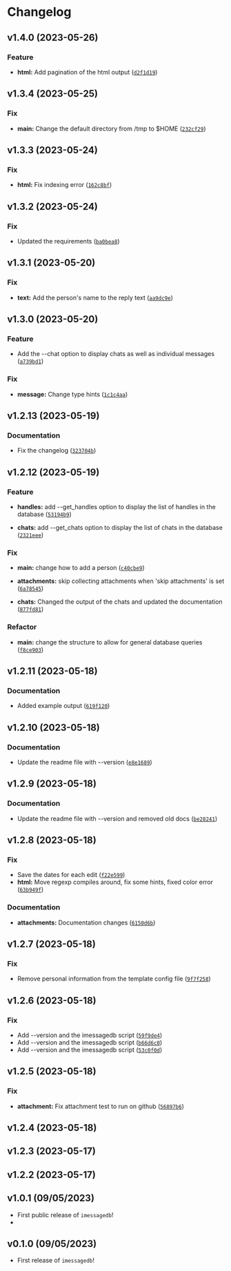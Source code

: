 # Changelog

<!--next-version-placeholder-->

## v1.4.0 (2023-05-26)
### Feature
* **html:** Add pagination of the html output ([`d2f1d19`](https://github.com/xevg/imessagedb/commit/d2f1d19ebc7b5a417d87c466bc7f0da9fbb81765))

## v1.3.4 (2023-05-25)
### Fix
* **main:** Change the default directory from /tmp to $HOME ([`232cf29`](https://github.com/xevg/imessagedb/commit/232cf29ef2ade339c4f75f7826123c03f86f0d68))

## v1.3.3 (2023-05-24)
### Fix
* **html:** Fix indexing error ([`162c8bf`](https://github.com/xevg/imessagedb/commit/162c8bf92071e42a93a557b04feaa2c00a548836))

## v1.3.2 (2023-05-24)
### Fix
* Updated the requirements ([`ba0bea8`](https://github.com/xevg/imessagedb/commit/ba0bea8bd86ec11e40afbecb569e23b713707aef))

## v1.3.1 (2023-05-20)
### Fix
* **text:** Add the person's name to the reply text ([`aa9dc9e`](https://github.com/xevg/imessagedb/commit/aa9dc9e5f6cb4871ba5c5c8d7f28e610b77b5725))

## v1.3.0 (2023-05-20)
### Feature
* Add the --chat option to display chats as well as individual messages ([`a739bd1`](https://github.com/xevg/imessagedb/commit/a739bd12bfe76d32cd13f7ab8e37c44539aa4e81))

### Fix
* **message:** Change type hints ([`1c1c4aa`](https://github.com/xevg/imessagedb/commit/1c1c4aa9a16d15a69f2de48175f82d800c210cc7))

## v1.2.13 (2023-05-19)
### Documentation
* Fix the changelog ([`323704b`](https://github.com/xevg/imessagedb/commit/323704b45200d9e51a386f8ee59d450a85e86698))

## v1.2.12 (2023-05-19)
### Feature

* **handles:** add --get_handles option to display the list of handles in the database ([`53194b9`](https://github.com/xevg/imessagedb/commit/53194b965dfb85a503748c79579f1048608aa020))
 
* **chats:** add --get_chats option to display the list of chats in the database ([`2321eee`](https://github.com/xevg/imessagedb/commit/2321eee149b53ba28b5358e380d9a19b08beaa8f))


### Fix

* **main:** change how to add a person ([`c40cbe9`](https://github.com/xevg/imessagedb/commit/c40cbe972a37bbb27d28ca967a5a8dd9ce9c9786))

* **attachments:** skip collecting attachments when 'skip attachments' is set ([`6a78545`](https://github.com/xevg/imessagedb/commit/6a785459cefacfb96c7832270b49fc27c1333cbc))

* **chats:** Changed the output of the chats and updated the documentation ([`877fd81`](https://github.com/xevg/imessagedb/commit/877fd8172038e16300b10a23db4907df2573c565))
 
### Refactor

* **main:** change the structure to allow for general database queries ([`f8ce903`](https://github.com/xevg/imessagedb/commit/f8ce9031963f9dad07f3eb9aa2af9cc714c9ebcd))


## v1.2.11 (2023-05-18)
### Documentation
* Added example output ([`619f120`](https://github.com/xevg/imessagedb/commit/619f12093140ad369dd952c82d4daa8a3a46511d))

## v1.2.10 (2023-05-18)
### Documentation
* Update the readme file with --version ([`e8e1689`](https://github.com/xevg/imessagedb/commit/e8e1689c5622e63cb5f4556663a6b0733f544d58))

## v1.2.9 (2023-05-18)
### Documentation
* Update the readme file with --version and removed old docs ([`be28241`](https://github.com/xevg/imessagedb/commit/be282410fdca1ffd15838eb928b3273f3448ca93))

## v1.2.8 (2023-05-18)
### Fix
* Save the dates for each edit ([`f22e599`](https://github.com/xevg/imessagedb/commit/f22e599d59dcc1041ef66b6a4780f0ef63ac7ab5))
* **html:** Move regexp compiles around, fix some hints, fixed color error ([`63b949f`](https://github.com/xevg/imessagedb/commit/63b949fae7dc4b71b1d765aa88c5b4950273c772))

### Documentation
* **attachments:** Documentation changes ([`6150d6b`](https://github.com/xevg/imessagedb/commit/6150d6b5d2aeabe5c6ceca1122a76e171c0d231c))

## v1.2.7 (2023-05-18)
### Fix
* Remove personal information from the template config file ([`9f7f258`](https://github.com/xevg/imessagedb/commit/9f7f2581163f6d5efd7db20f7c25587ace8beb7f))

## v1.2.6 (2023-05-18)
### Fix
* Add --version and the imessagedb script ([`59f9de4`](https://github.com/xevg/imessagedb/commit/59f9de47c0016f3ac6d4013629af65927d347347))
* Add --version and the imessagedb script ([`b66d6c0`](https://github.com/xevg/imessagedb/commit/b66d6c03da1992b87aee443583aa4c805de092a1))
* Add --version and the imessagedb script ([`53c0f0d`](https://github.com/xevg/imessagedb/commit/53c0f0db5899ce08f997d3a12976d576aff38faf))

## v1.2.5 (2023-05-18)
### Fix
* **attachment:** Fix attachment test to run on github ([`56897b6`](https://github.com/xevg/imessagedb/commit/56897b692ebc7bcae99ecee8267c412820033790))

## v1.2.4 (2023-05-18)


## v1.2.3 (2023-05-17)


## v1.2.2 (2023-05-17)


## v1.0.1 (09/05/2023)

- First public release of `imessagedb`!
- 
## v0.1.0 (09/05/2023)

- First release of `imessagedb`!